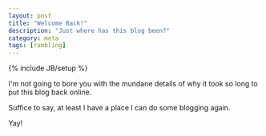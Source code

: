 ```yaml
---
layout: post
title: "Welcome Back!"
description: "Just where has this blog been?"
category: meta
tags: [rambling]
---
```

{% include JB/setup %}

I'm  not going to bore you with the mundane details of why it took so long to put this blog back online. 

Suffice to say, at least I have a place I can do some blogging again.

Yay!
